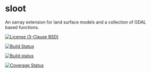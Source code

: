 # sloot
An xarray extension for land surface models and a collection of GDAL based functions.

[![License (3-Clause BSD)](https://img.shields.io/badge/license-BSD%203--Clause-yellow.svg)](https://github.com/snowman2/sloot/blob/master/LICENSE)

[![Build Status](https://travis-ci.org/snowman2/sloot.svg)](https://travis-ci.org/snowman2/sloot)

[![Build status](https://ci.appveyor.com/api/projects/status/001su85y12l9m78o?svg=true)](https://ci.appveyor.com/project/snowman2/sloot)

[![Coverage Status](https://coveralls.io/repos/github/snowman2/sloot/badge.svg?branch=master)](https://coveralls.io/github/snowman2/sloot?branch=master)